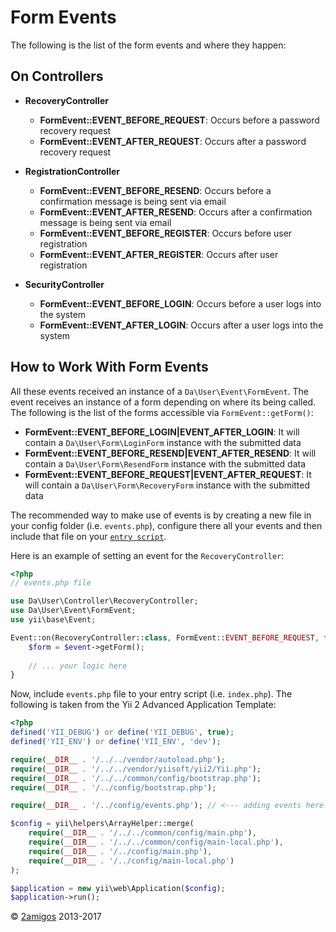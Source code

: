 Form Events
===========

The following is the list of the form events and where they happen: 

On Controllers
--------------

- **RecoveryController**
    - **FormEvent::EVENT_BEFORE_REQUEST**: Occurs before a password recovery request
    - **FormEvent::EVENT_AFTER_REQUEST**: Occurs after a password recovery request


- **RegistrationController**
    - **FormEvent::EVENT_BEFORE_RESEND**: Occurs before a confirmation message is being sent via email
    - **FormEvent::EVENT_AFTER_RESEND**: Occurs after a confirmation message is being sent via email
    - **FormEvent::EVENT_BEFORE_REGISTER**: Occurs before user registration
    - **FormEvent::EVENT_AFTER_REGISTER**: Occurs after user registration


- **SecurityController**
    - **FormEvent::EVENT_BEFORE_LOGIN**: Occurs before a user logs into the system
    - **FormEvent::EVENT_AFTER_LOGIN**: Occurs after a user logs into the system

How to Work With Form Events
----------------------------

All these events received an instance of a `Da\User\Event\FormEvent`. The event receives an instance of a form 
depending on where its being called. The following is the list of the forms accessible via `FormEvent::getForm()`: 

- **FormEvent::EVENT_BEFORE_LOGIN|EVENT_AFTER_LOGIN**: It will contain a `Da\User\Form\LoginForm` instance with the 
    submitted data
- **FormEvent::EVENT_BEFORE_RESEND|EVENT_AFTER_RESEND**: It will contain a `Da\User\Form\ResendForm` instance with the 
    submitted data
- **FormEvent::EVENT_BEFORE_REQUEST|EVENT_AFTER_REQUEST**: It will contain a `Da\User\Form\RecoveryForm` instance with 
    the submitted data

The recommended way to make use of events is by creating a new file in your config folder (i.e. `events.php`), configure 
there all your events and then include that file on your 
[`entry script`](http://www.yiiframework.com/doc-2.0/guide-structure-entry-scripts.html).

Here is an example of setting an event for the `RecoveryController`: 

```php 
<?php 
// events.php file

use Da\User\Controller\RecoveryController;
use Da\User\Event\FormEvent;
use yii\base\Event;

Event::on(RecoveryController::class, FormEvent::EVENT_BEFORE_REQUEST, function (FormEvent $event) {
    $form = $event->getForm();
    
    // ... your logic here
}

```

Now, include `events.php` file to your entry script (i.e. `index.php`). The following is taken from the Yii 2 Advanced 
Application Template:

```php 
<?php
defined('YII_DEBUG') or define('YII_DEBUG', true);
defined('YII_ENV') or define('YII_ENV', 'dev');

require(__DIR__ . '/../../vendor/autoload.php');
require(__DIR__ . '/../../vendor/yiisoft/yii2/Yii.php');
require(__DIR__ . '/../../common/config/bootstrap.php');
require(__DIR__ . '/../config/bootstrap.php');

require(__DIR__ . '/../config/events.php'); // <--- adding events here! :)

$config = yii\helpers\ArrayHelper::merge(
    require(__DIR__ . '/../../common/config/main.php'),
    require(__DIR__ . '/../../common/config/main-local.php'),
    require(__DIR__ . '/../config/main.php'),
    require(__DIR__ . '/../config/main-local.php')
);

$application = new yii\web\Application($config);
$application->run();

```

© [2amigos](http://www.2amigos.us/) 2013-2017

